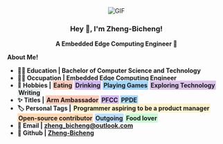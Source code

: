<div style="text-align:center;">
    <img align="center" alt="GIF" src="https://i.pinimg.com/originals/e4/26/70/e426702edf874b181aced1e2fa5c6cde.gif">
    <h3 title="hehehe"> Hey 👋, I'm Zheng-Bicheng!</h3>
    <p><strong>A Embedded Edge Computing Engineer 🚀</em></p>
</div>

<p><strong>About Me!</strong></p>
<ul>
<li>👨‍🎓 Education | Bachelor of Computer Science and Technology</li>
<li>👨‍💻 Occupation | Embedded Edge Computing Engineer</li>
<li>
    <span>🎃 Hobbies | </span>
    <span style="background-color: #FFCBB9; padding: 2px;">Eating</span>
    <span style="background-color: #D3B8F3; padding: 2px;">Drinking</span>
    <span style="background-color: #A3D8FF; padding: 2px;">Playing Games</span>
    <span style="background-color: #DBC3EA; padding: 2px;">Exploring Technology</span>
    <span style="background-color: #E9EEEF; padding: 2px;">Writing</span>
</li>
<li>
    <span>✨ Titles | </span>
    <span style="background-color: #FFCBB9; padding: 2px;">Arm Ambassador</span>
    <span style="background-color: #D3B8F3; padding: 2px;">PFCC</span>
    <span style="background-color: #A3D8FF; padding: 2px;">PPDE</span>
</li>
<li>
    <span>🏷️ Personal Tags | </span>
    <span style="background-color: #FFF3CD; padding: 2px;">Programmer aspiring to be a product manager</span>
    <span style="background-color: #FFD8B1; padding: 2px;">Open-source contributor</span>
    <span style="background-color: #BDE0FE; padding: 2px;">Outgoing</span>
    <span style="background-color: #C9FAD3; padding: 2px;">Food lover</span>
</li>
<li>📮 Email | <a href="zheng_bicheng@outlook.com">zheng_bicheng@outlook.com</a></li>
<li>🦑 Github | <a href="zheng_bicheng@outlook.com">Zheng-Bicheng</a></li>
</ul>